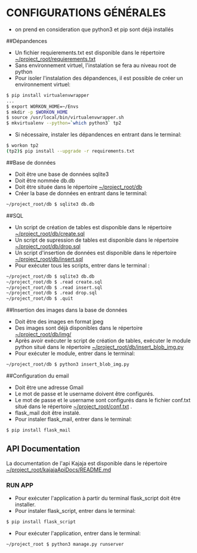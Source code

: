 # CONFIGURATIONS GÉNÉRALES
* on prend en consideration que python3 et pip sont déjà installés

##Dépandences
* Un fichier requierements.txt est disponible dans le répertoire [~/project_root/requierements.txt](requirements.txt)
* Sans environnement virtuel, l'instalation se fera au niveau root de python
* Pour isoler l'instalation des dépandences, il est possible de créer un environnement virtuel:
```bash
$ pip install virtualenvwrapper
...
$ export WORKON_HOME=~/Envs
$ mkdir -p $WORKON_HOME
$ source /usr/local/bin/virtualenvwrapper.sh
$ mkvirtualenv --python=`which python3` tp2
```
* Si nécessaire, instaler les dépandences en entrant dans le terminal:
```bash
$ workon tp2
(tp2)$ pip install --upgrade -r requirements.txt
```


##Base de données
* Doit être une base de données sqlite3 
* Doit être nommée db.db
* Doit être située dans le répertoire  [~/project_root/db](db) 
* Créer la base de données en entrant dans le terminal:
```bash
~/project_root/db $ sqlite3 db.db
```

##SQL
* Un script de création de tables est disponible dans le répertoire [~/project_root/db/create.sql](db/create.sql)
* Un script de supression de tables est disponible dans le répertoire  [~/project_root/db/drop.sql](db/drop.sql)
* Un script d'insertion de données est disponible dans le répertoire  [~/project_root/db/insert.sql](db/insert.sql)
* Pour exécuter tous les scripts, entrer dans le terminal :
```bash
~/project_root/db $ sqlite3 db.db
~/project_root/db $ .read create.sql
~/project_root/db $ .read insert.sql
~/project_root/db $ .read drop.sql
~/project_root/db $ .quit
```

##Insertion des images dans la base de données
* Doit être des images en format jpeg
* Des images sont déjà disponibles dans le répertoire [~/project_root/db/img/](db/img)
* Après avoir exécuter le script de création de tables, exécuter le module python situé dans le répertoire  [~/project_root/db/insert_blob_img.py](db/insert_blob_img.py)
* Pour exécuter le module, entrer dans le terminal:

```bash
~/project_root/db $ python3 insert_blob_img.py
```

##Configuration du email
* Doit être une adresse Gmail 
* Le mot de passe et le username doivent être configurés.
* Le mot de passe et le username sont configurés dans le fichier conf.txt situé dans le répertoire [~/project_root/conf.txt](conf.txt) .
* flask_mail doit être instalé.
* Pour instaler flask_mail, entrer dans le terminal:
```bash
$ pip install flask_mail
```

## API Documentation

La documentation de l'api Kajaja est disponible dans le répertoire  [~/project_root/kajajaApiDocs/README.md](kajajaApiDocs/README.md)

### RUN APP
* Pour exécuter l'application à partir du terminal flask_script doit être installer.
* Pour instaler flask_script, entrer dans le terminal:
```bash
$ pip install flask_script
```

* Pour exécuter l'application, entrer dans le terminal:
```bash
~/project_root $ python3 manage.py runserver
```

